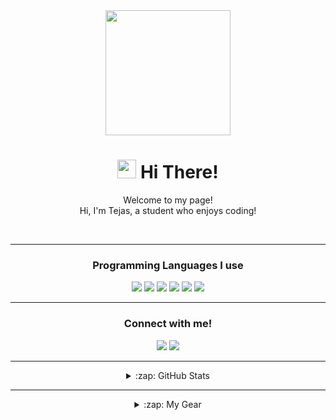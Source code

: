 <div align='center'>
  <img src="https://capsule-render.vercel.app/api?type=waving&height=200&text=Tejas%20Git&fontAlign=75&fontAlignY=40&color=gradient" height="200"/>
  <h1><img src="https://emojis.slackmojis.com/emojis/images/1531849430/4246/blob-sunglasses.gif?1531849430" width="30"/> Hi There!</h1>
  <p></p>
  
  <p>Welcome to my page! </br> Hi, I'm Tejas, a student who enjoys coding!</p>
  <br>
  
  ---
  ### Programming Languages I use
  <div align='center'>
  <span><img src="https://img.shields.io/badge/HTML5-E34F26?style=for-the-badge&logo=html5&logoColor=white"/><span>
    <img src="https://img.shields.io/badge/Python-3776AB?style=for-the-badge&logo=python&logoColor=white"/>
    <img src="https://img.shields.io/badge/Go-00ADD8?style=for-the-badge&logo=go&logoColor=white"/>
    <img src="https://img.shields.io/badge/JavaScript-F7DF1E?style=for-the-badge&logo=javascript&logoColor=black"/>
    <img src="https://img.shields.io/badge/Swift-FA7343?style=for-the-badge&logo=swift&logoColor=white"/>
    <img src="https://img.shields.io/badge/CSS-239120?&style=for-the-badge&logo=css3&logoColor=white"/>
    
  ---
   ### Connect with me!
   <div align='center'>
   <span><img src="https://discord.c99.nl/widget/theme-4/787253679152562187.png"/><span>
     <img src="https://img.shields.io/twitter/follow/Tejaskathuria_?style=social">
     
  ---
   <details>
  <summary>:zap: GitHub Stats</summary>
  <br>
  <img align="left" alt="Tejas' GitHub Stats" src="https://github-readme-stats.vercel.app/api?username=TejasKathuria&theme=blue-green" />

</details>

 ---
   <details>
  <summary>:zap: My Gear</summary>
  <br>
  <img align="left" alt="Tejas' Gear" src="https://img.shields.io/badge/Windows-HP_Pavillion_15s-0078D6?style=for-the-badge&logo=windows&logoColor=white" />
  <img align="left" alt="Tejas' Gear" src="https://img.shields.io/badge/Intel-Core_i5_10th-0071C5?style=for-the-badge&logo=intel&logoColor=white" />

</details>





















<!--
**TheOriginalTKT/TheOriginalTKT** is a ✨ _special_ ✨ repository because its `README.md` (this file) appears on your GitHub profile.

Here are some ideas to ge

- 🔭 I’m currently working on a Discord Bot
- 🌱 I’m currently learning ...
- 👯 I’m looking to collaborate on ...
- 🤔 I’m looking for help with ...
- 💬 Ask me about ...
- 📫 How to reach me: ...
- 😄 My Pronouns are He/Him
- ⚡ Fun fact: ...
-->
